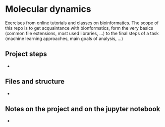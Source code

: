 # Molecular dynamics
Exercises from online tutorials and classes on bioinformatics. The scope of this repo is to get acquaintance with bionformatics, form the very basics (common file extensions, most used libraries, ...) to the final steps of a task (machine learning approaches, main goals of analysis, ...)

## Project steps
<ul>
<li>
</ul>

## Files and structure
<ul>
<li>
</ul>

## Notes on the project and on the jupyter notebook
<ul>
<li>
</ul>